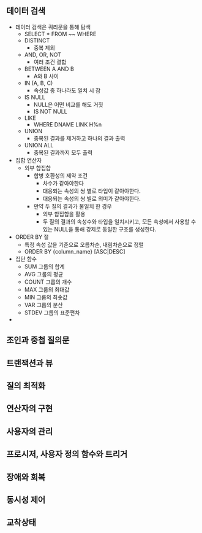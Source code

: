 ## 데이터 검색

- 데이터 검색은 쿼리문을 통해 탐색
	- SELECT *  FROM ~~ WHERE
	- DISTINCT
		- 중복 제외
	- AND, OR, NOT
		- 여러 조건 결합
	- BETWEEN A AND B
		- A와 B 사이
	- IN (A, B, C)
		- 속성값 중 하나라도 일치 시 참
	- IS NULL
		- NULL은 어떤 비교를 해도 거짓
		- IS NOT NULL 
	- LIKE
		- WHERE DNAME LINK H%n
	- UNION
		- 중복된 결과를 제거하고 하나의 결과 출력
	- UNION ALL
		- 중복된 결과까지 모두 출력
- 집합 연산자
	- 외부 합집합
		- 합병 호환성의 제약 조건
			- 차수가 같아야한다
			- 대응되는 속성의 쌍 별로 타입이 같아야한다.
			- 대응되는 속성의 쌍 별로 의미가 같아야한다.
		- 만약 두 질의 결과가 불일치 한 경우
			- 외부 합집합을 활용
			- 두 질의 결과의 속성수와 타입을 일치시키고, 모든 속성에서 사용할 수 있는 NULL을 통해 강제로 동일한 구조를 생성한다.
-  ORDER BY 절
	- 특정 속성 값을 기준으로 오름차순, 내림차순으로 정렬
	- ORDER BY {column_name} [ASC|DESC]
- 집단 함수
	- SUM 그룹의 합계
	- AVG 그룹의 평균
	- COUNT 그룹의 개수
	- MAX 그룹의 최대값
	- MIN 그룹의 최솟값
	- VAR 그룹의 분산
	- STDEV 그룹의 표준편차
- 

## 조인과 중첩 질의문
## 트랜잭션과 뷰
## 질의 최적화
## 연산자의 구현
## 사용자의 관리
## 프로시저, 사용자 정의 함수와 트리거
## 장애와 회복
## 동시성 제어
## 교착상태